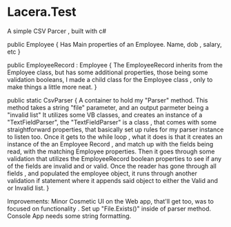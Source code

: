 # Lacera.Test
A simple CSV Parcer , built with c#

public Employee { 
      Has Main properties of an Employee.
      Name, dob , salary, etc
    }
    
    
    
public EmployeeRecord : Employee {
      The EmployeeRecord inherits from the Employee class, but has some additional properties, those being some validation booleans,
      I made a child class for the Employee class , only to make things a little more neat.
}



public static CsvParser {
      A container to hold my "Parser" method. 
      This method takes a string "file" parameter, and an output parmeter being a "invalid list"
      It utilizes some VB classes, and creates an instance of a "TextFieldParser", 
      the "TextFieldParser" is a class , that comes with some straightforward properties, that basically set up rules for my parser instance to listen too.
      Once it gets to the while loop , what it does is that it creates an instance of the an Employee Record , and match up with the fields being
      read, with the matching Employee properties. Then it goes through some validation that utilizes the EmployeeRecord boolean properties to see if any of the fields
      are invalid and or valid.
      Once the reader has gone through all fields , and populated the employee object, it runs through another validation if statement where it appends said object
      to either the Valid and or Invalid list.
      }

Improvements:
Minor Cosmetic UI on the Web app, that'll get too, was to focused on functionality .
Set up "File.Exists()" inside of parser method.
Console App needs some string formatting.

